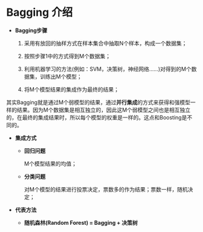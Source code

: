 # Bagging 介绍

+ **Bagging步骤**

   1. 采用有放回的抽样方式在样本集合中抽取N个样本，构成一个数据集；
   
   2. 按照步骤1中的方式得到M个数据集；
   
   3. 利用机器学习的方法(例如：SVM，决策树，神经网络……)对得到的M个数据集，训练出M个模型；
   
   4. 将M个模型结果的集成作为最终的结果；
   
其实Bagging就是通过M个弱模型的结果，通过**并行集成**的方式来获得和强模型一样的结果。因为M个数据集是相互独立的，因此这M个弱模型之间也是相互独立的，在最终的集成结果时，所以每个模型的权重是一样的。这点和Boosting是不同的。
  
   
+ **集成方式**

    - **回归问题**
    
        M个模型结果的均值；
 
    - **分类问题**
    
        对M个模型的结果进行投票决定，票数多的作为结果；票数一样，随机决定；


+ **代表方法** 

    + **随机森林(Random Forest) = Bagging + 决策树**





